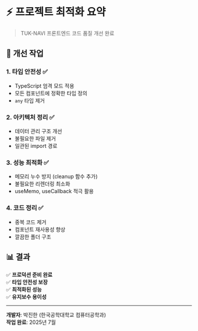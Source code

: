 # ⚡ 프로젝트 최적화 요약

> TUK-NAVI 프론트엔드 코드 품질 개선 완료

## 🎯 개선 작업

### 1. **타입 안전성** ✅
- TypeScript 엄격 모드 적용
- 모든 컴포넌트에 정확한 타입 정의
- `any` 타입 제거

### 2. **아키텍처 정리** ✅  
- 데이터 관리 구조 개선
- 불필요한 파일 제거
- 일관된 import 경로

### 3. **성능 최적화** ✅
- 메모리 누수 방지 (cleanup 함수 추가)
- 불필요한 리렌더링 최소화
- useMemo, useCallback 적극 활용

### 4. **코드 정리** ✅
- 중복 코드 제거
- 컴포넌트 재사용성 향상
- 깔끔한 폴더 구조

## 📊 결과

✅ **프로덕션 준비 완료**  
✅ **타입 안전성 보장**  
✅ **최적화된 성능**  
✅ **유지보수 용이성**

---

**개발자**: 박진한 (한국공학대학교 컴퓨터공학과)  
**작업 완료**: 2025년 7월 
